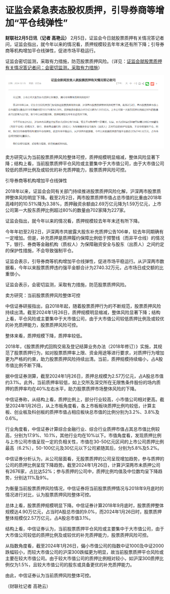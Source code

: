 # 证监会紧急表态股权质押，引导券商等增加“平仓线弹性”

**财联社2月5日讯（记者 高艳云）**
2月5日，证监会今日就股票质押有关情况答记者问，证监会指出，就今年以来的情况看，质押规模较去年年末还有所下降；引导券商等机构增加平仓线弹性，促进市场平稳运行。

证监会密切监测，采取有力措施，防范股票质押风险。（详见：[证监会就股票质押有关情况答记者问：会密切监测，采取有力措施](https://news.qq.com/rain/a/20240205A03M9000)）

![46a9a87e26b2081f088082a7ad97718c.jpg](https://raw.githubusercontent.com/qqhsx/qqnews_image/main/2024/02/05/证监会紧急表态股权质押，引导券商等增加“平仓线弹性”/46a9a87e26b2081f088082a7ad97718c.jpg)

卖方研究认为当前股票质押风险整体可控，质押规模明显缩减，整体风险显著下降；结构上看，当前股票质押平仓风险或主要集中于大市值公司，由于大市值公司较低的质押比例及或较优的补充质押能力，股票质押风险可控。

引导券商等机构增加平仓线弹性

2018年以来，证监会会同有关部门持续推进股票质押风险化解，沪深两市股票质押整体风险明显下降。截至2月2日，两市股票质押市值占总市值的比重由2018年高峰时的10.51%降为3.38%，质押融资余额由2.69万亿元降为1.59万亿元，上市公司第一大股东质押比例超过80%的数量由702家降为227家。

证监会指出，就今年以来的情况看，质押规模较去年年末还有所下降。

今年年初至2月2日，沪深两市共披露大股东补充质押公告106单，较去年同期确有一定增加。但是，补充质押是质押履约保障比例低于预警线（而非平仓线）的情况下，银行、券商等金融机构（质权人）为保障融资安全与股东（出质人）之间约定的保护性措施，不会导致强制平仓。

证监会表示，引导券商等机构增加平仓线弹性，促进市场平稳运行。从沪深两市数据看，今年以来股票质押违约强平金额合计为2740.32万元，占市场日成交额的比重很小。

证监会表示，会密切监测，采取有力措施，防范股票质押风险。

卖方研究：当前股票质押风险整体可控

中信证券研报指出，自2018年起，随着股票质押行为的不断规范，股票质押风险持续出清。截至2024年1月26日，质押规模明显缩减，整体风险显著下降；结构上看，平仓风险或主要集中于大市值公司，由于大市值公司较低质押比例及或较优的补充质押能力，股票质押风险可控。

整体来看，质押规模下降，质押率较低。

2018年，《股票质押式回购交易及登记结算业务办法（2018年修订）》实施，其规范了股票质押行为，如对股票质押率上限、资金用途等进行要求，对质押行为增加更为严格的约束，助力股票质押风险持续出清。当前，质押规模持续缩小，占A股市值比例不断下降。

据中信证券测算，截至2024年1月26日，质押总规模为2.57万亿元，占A股总市值约3.1%。此外，当前质押率较低，如上交所及深交所在无限售条件股份的场内质押的质押率均在40%左右水平，助力股票质押市场整体风险的下降。

中信证券称，从结构上看，质押比例上，部分行业较高，小市值公司相对更高。截至2024年1月26日，从上市板角度看，各上市板板块质押比例均较低，计算主板、创业板及科创板的质押市值占相应板块总市值的比例分别为3.2%、3.8%及0.6%。

行业角度看，中信证券计算综合金融行业、综合行业质押市值占其总市值比例较高，分别为17.9%、10.1%，其他行业均在10%以下。市值角度看，发现质押比例与上市公司市值呈现一定的负相关性，市值在30-50亿元区间的上市公司质押比例最高（6.2%），50-100亿元及30亿元以下公司紧随其后，分别为5.8%及5.2%。

中信证券分析认为，从公司层面看，无股票质押的公司呈现增加趋势，参与质押的公司的质押比例呈现下降趋势。截至2024年1月26日，计算沪深两市未质押公司有2676家，占比达52%；参与质押的公司中，质押比例均值及中位数均呈下降趋势，分别达11%及9%。

为衡量当前股票质押风险情况，中信证券将当前股票质押情况与2018年9月底时的情况进行对比，认为股票质押风险整体可控。

总体上看，股票质押规模明显下降。中信证券计算2018年9月底时，股票质押整体规模达4.90万亿元，占当时A股总市值的9.0%，而2024年1月26日时，股票质押整体规模仅2.57万亿元，占A股总市值3.1%。

结构上看，中信证券认为，当前股票质押平仓风险或主要集中于大市值公司，由于大市值公司较低的质押比例及或较优的补充质押能力，股票质押风险可控。

从指数角度看，截至2024年1月26日，偏小市值公司的指数中证1000及中证2000跌幅较小，而较大市值公司的沪深300跌幅更为明显，故当前股票质押平仓风险或主要在较大市值公司。由于较大市值公司的质押比例相对较小，如沪深300质押比例仅为1.5%，且较大市值公司的股东或具备更优的补充质押能力。

由此，中信证券认为当前质押风险整体可控。

（财联社记者 高艳云）

